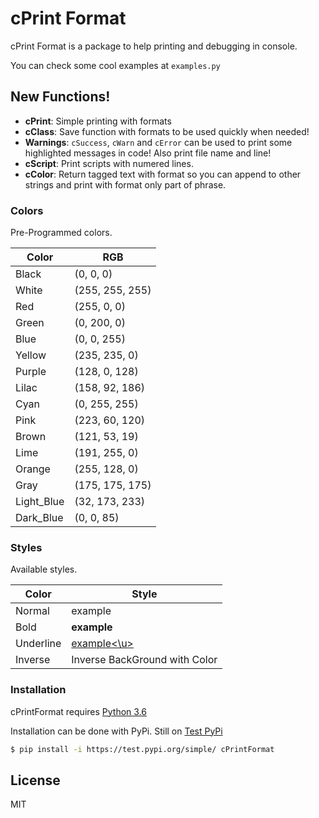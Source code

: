 # cPrint Format

cPrint Format is a package to help printing and debugging in console.

You can check some cool examples at `examples.py`

## New Functions!

  - **cPrint**: Simple printing with formats
  - **cClass**: Save function with formats to be used quickly when needed!
  - **Warnings**: `cSuccess`, `cWarn` and `cError` can be used to print some highlighted messages in code! Also print file name and line!
  - **cScript**: Print scripts with numered lines.
  - **cColor**: Return tagged text with format so you can append to other strings and print with format only part of phrase.

### Colors

Pre-Programmed colors.

| Color | RGB |
| ------ | ------ |
| Black | (0, 0, 0) |
| White | (255, 255, 255) |
| Red | (255, 0, 0) |
| Green | (0, 200, 0) |
| Blue | (0, 0, 255) |
| Yellow | (235, 235, 0) |
| Purple | (128, 0, 128) |
| Lilac | (158, 92, 186) |
| Cyan | (0, 255, 255) |
| Pink | (223, 60, 120) |
| Brown | (121, 53, 19) |
| Lime | (191, 255, 0) |
| Orange | (255, 128, 0) |
| Gray | (175, 175, 175) |
| Light_Blue | (32, 173, 233) |
| Dark_Blue | (0, 0, 85) |

### Styles

Available styles.

| Color | Style |
| ------ | ------ |
| Normal | example |
| Bold | **example** |
| Underline | <u>example<\u> |
| Inverse | Inverse BackGround with Color |

### Installation

cPrintFormat requires [Python 3.6](https://www.python.org/)

Installation can be done with PyPi. Still on [Test PyPi](https://test.pypi.org/)

```sh
$ pip install -i https://test.pypi.org/simple/ cPrintFormat
```

License
----
MIT